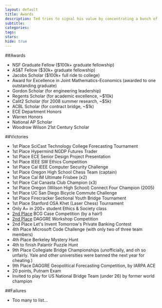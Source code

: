 ```yaml
---
layout: default
title: Awards
description: Ted tries to signal his value by concentrating a bunch of meaningless achievements in one place.
subtitle:
categories:
tags:
stars:
hide: true
---
```


##Awards

* NSF Graduate Fellow ($100k+ graduate fellowship)
* AS&amp;T Fellow ($30k+ graduate fellowship)
* Jacobs Scholar ($100k+ full ride to college)
* Award for Excellence in Joint Mathematics-Economics (awarded to one outstanding graduate)
* Gordon Scholar (for engineering leadership)
* Regents Scholar (for academic excellence, ~$10k)
* Calit2 Scholar (for 2008 summer research, ~$5k)
* ACBL Scholar (for contract bridge, ~$1k)
* ECE Department Honors
* Warren Honors
* National AP Scholar
* Woodrow Wilson 21st Century Scholar

##Victories

* 1st Place SciCast Technology College Forecasting Tournament
* 1st Place Hypermind NGDP Futures Trader
* 1st Place ECE Senior Design Project Presentation
* 1st Place IEEE SW Ethics Competition
* 1st Place Cal IEEE Computer Security Challenge
* 1st Place Oregon High School Chess Team (captain)
* 1st Place Cal IM Ultimate Frisbee (x2)
* 1st Place Cal Canasta Club Champion (x3)
* 1st Place Oregon (Wilson High School) Connect Four Champion (2005)
* 1st Place UC San Diego Bicycle Commute Challenge
* 1st Place Firecracker Sectional Youth Bridge Tournament
* 1st Place Stanford OSA Khet (Laser Chess) Tournament
* Only A+ in 200+ student Ethics &amp; Society class
* [2nd Place](http://www.youtube.com/watch?v=ddvttIgThQw&amp;t=6m6s) BCG Case Competition (by a hair!)
* [2nd Place](http://www.youtube.com/watch?v=ddvttIgThQw&amp;t=6m6s) DAGGRE Workshop Competition
* 2nd Place Let's Invent Tomorrow's Private Banking Contest
* 4th Place Microsoft Code Challenge (with only two of three team members)
* 4th Place Berkeley Mystery Hunt
* 4th to finish Palantir Puzzle Hunt
* 9th Place Collegiate Bridge Championships (unofficially, and oh so unfairly. Yale and other universities were banned the next year for cheating.)
* 9th Place DAGGRE Geopolitical Forecasting Competition, by IARPA ACE
* 20 points, Putnam Exam
* Invited to play for US National Bridge Team (under 26) by former world champion


##Failures

* Too many to list...
